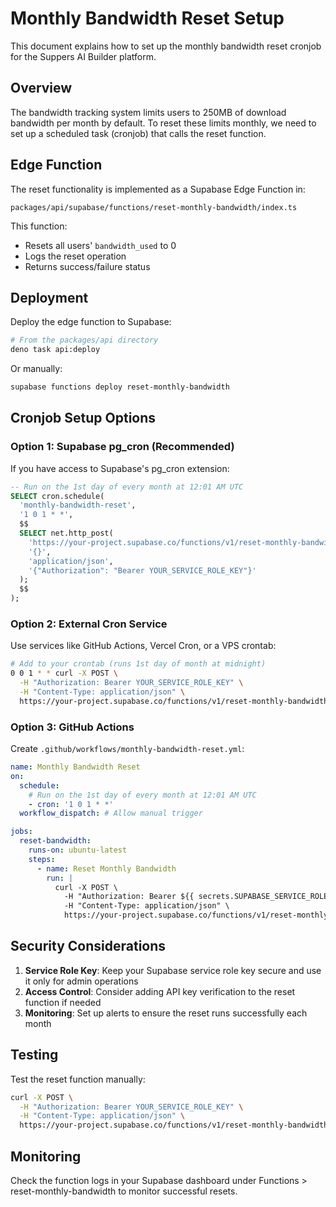 # Monthly Bandwidth Reset Setup

This document explains how to set up the monthly bandwidth reset cronjob for the Suppers AI Builder platform.

## Overview

The bandwidth tracking system limits users to 250MB of download bandwidth per month by default. To reset these limits monthly, we need to set up a scheduled task (cronjob) that calls the reset function.

## Edge Function

The reset functionality is implemented as a Supabase Edge Function in:
```
packages/api/supabase/functions/reset-monthly-bandwidth/index.ts
```

This function:
- Resets all users' `bandwidth_used` to 0
- Logs the reset operation
- Returns success/failure status

## Deployment

Deploy the edge function to Supabase:

```bash
# From the packages/api directory
deno task api:deploy
```

Or manually:
```bash
supabase functions deploy reset-monthly-bandwidth
```

## Cronjob Setup Options

### Option 1: Supabase pg_cron (Recommended)

If you have access to Supabase's pg_cron extension:

```sql
-- Run on the 1st day of every month at 12:01 AM UTC
SELECT cron.schedule(
  'monthly-bandwidth-reset',
  '1 0 1 * *',
  $$
  SELECT net.http_post(
    'https://your-project.supabase.co/functions/v1/reset-monthly-bandwidth',
    '{}',
    'application/json',
    '{"Authorization": "Bearer YOUR_SERVICE_ROLE_KEY"}'
  );
  $$
);
```

### Option 2: External Cron Service

Use services like GitHub Actions, Vercel Cron, or a VPS crontab:

```bash
# Add to your crontab (runs 1st day of month at midnight)
0 0 1 * * curl -X POST \
  -H "Authorization: Bearer YOUR_SERVICE_ROLE_KEY" \
  -H "Content-Type: application/json" \
  https://your-project.supabase.co/functions/v1/reset-monthly-bandwidth
```

### Option 3: GitHub Actions

Create `.github/workflows/monthly-bandwidth-reset.yml`:

```yaml
name: Monthly Bandwidth Reset
on:
  schedule:
    # Run on the 1st day of every month at 12:01 AM UTC
    - cron: '1 0 1 * *'
  workflow_dispatch: # Allow manual trigger

jobs:
  reset-bandwidth:
    runs-on: ubuntu-latest
    steps:
      - name: Reset Monthly Bandwidth
        run: |
          curl -X POST \
            -H "Authorization: Bearer ${{ secrets.SUPABASE_SERVICE_ROLE_KEY }}" \
            -H "Content-Type: application/json" \
            https://your-project.supabase.co/functions/v1/reset-monthly-bandwidth
```

## Security Considerations

1. **Service Role Key**: Keep your Supabase service role key secure and use it only for admin operations
2. **Access Control**: Consider adding API key verification to the reset function if needed
3. **Monitoring**: Set up alerts to ensure the reset runs successfully each month

## Testing

Test the reset function manually:

```bash
curl -X POST \
  -H "Authorization: Bearer YOUR_SERVICE_ROLE_KEY" \
  -H "Content-Type: application/json" \
  https://your-project.supabase.co/functions/v1/reset-monthly-bandwidth
```

## Monitoring

Check the function logs in your Supabase dashboard under Functions > reset-monthly-bandwidth to monitor successful resets.